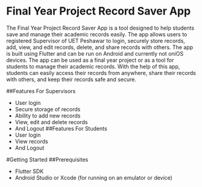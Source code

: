 # Final Year Project Record Saver App

The Final Year Project Record Saver App is a tool designed to help students save and manage their academic records easily. The app allows users to registered Supervisor of UET Peshawar to login, securely store records, add, view, and edit records, delete, and share records with others. The app is built using Flutter and can be run on  Android and currently not oniOS devices. The app can be used as a final year project or as a tool for students to manage their academic records. With the help of this app, students can easily access their records from anywhere, share their records with others, and keep their records safe and secure.

##Features For Supervisors
- User login
- Secure storage of records
- Ability to add new records
- View, edit and delete records
- And Logout
##Features For Students
- User login
- View records
- And Logout

#Getting Started
##Prerequisites
- Flutter SDK
- Android Studio or Xcode (for running on an emulator or device)
